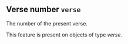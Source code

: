 Verse number `verse`
-------------------------------------------------------

The number of the present verse.

This feature is present on objects of type *verse*.

